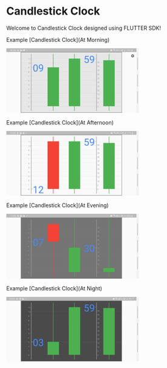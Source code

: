 # Candlestick Clock

Welcome to Candlestick Clock designed using FLUTTER SDK!

Example [Candlestick Clock](At Morning)

<img src='analog_clock/9_59AM.jpg' width='350'>

Example [Candlestick Clock](At Afternoon)

<img src='analog_clock/12_59PM.jpg' width='350'>

Example [Candlestick Clock](At Evening)

<img src='analog_clock/7_30PM.jpg' width='350'>

Example [Candlestick Clock](At Night)

<img src='analog_clock/3_59AM.jpg' width='350'>
